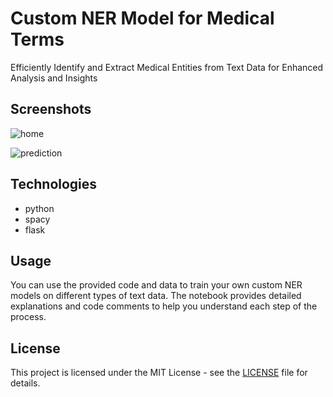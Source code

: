 # Custom NER Model for Medical Terms

Efficiently Identify and Extract Medical Entities from Text Data for Enhanced Analysis and Insights

## Screenshots

![home](https://github.com/devesht21/images-in-readme/assets/87495893/dd228fad-1dec-4ac3-94df-21b343ded24d)

![prediction](https://github.com/devesht21/images-in-readme/assets/87495893/0e3c2759-1cfe-4732-b0f1-0cf672768709)

## Technologies

- python
- spacy
- flask

## Usage

You can use the provided code and data to train your own custom NER models on different types of text data. The notebook provides detailed explanations and code comments to help you understand each step of the process.

## License

This project is licensed under the MIT License - see the [LICENSE](https://choosealicense.com/licenses/mit/) file for details.

